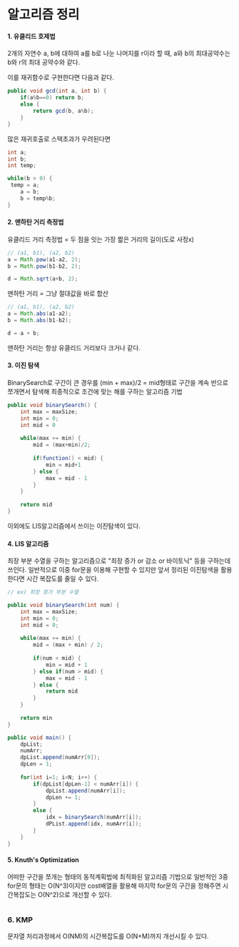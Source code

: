 # 알고리즘 정리

#### 1. 유클리드 호제법

   2개의 자연수 a, b에 대하여 a를 b로 나눈 나머지를 r이라 할 때, a와 b의 최대공약수는 b와 r의 최대 공약수와 같다.

   이를 재귀함수로 구현한다면 다음과 같다.

   ```java
   public void gcd(int a, int b) {
       if(a%b==0) return b;
       else {
           return gcd(b, a%b);
       }
   }
   ```

   많은 재귀호출로 스택초과가 우려된다면

   ```java
   int a;
   int b;
   int temp;
   
   while(b > 0) {
   	temp = a;
       a = b;
       b = temp%b;
   }
   ```

   



#### 2. 맨하탄 거리 측정법

유클리드 거리 측정법 = 두 점을 잇는 가장 짧은 거리의 길이(도로 사정x)

```java
// (a1, b1), (a2, b2)
a = Math.pow(a1-a2, 2);
b = Math.pow(b1-b2, 2);

d = Math.sqrt(a+b, 2);
```



맨하탄 거리 = 그냥 절대값을 바로 합산

```java
// (a1, b1), (a2, b2)
a = Math.abs(a1-a2);
b = Math.abs(b1-b2);

d = a + b;
```

맨하탄 거리는 항상 유클리드 거리보다 크거나 같다.





#### 3. 이진 탐색

BinarySearch로 구간이 큰 경우를 (min + max)/2 = mid형태로 구간을 계속 반으로 쪼개면서 탐색해 최종적으로 조건에 맞는 해를 구하는 알고리즘 기법

```java
public void binarySearch() {
    int max = maxSize;
    int min = 0;
    int mid = 0
        
    while(max >= min) {
        mid = (max+min)/2;
        
        if(function() < mid) {
            min = mid+1
        } else {
            max = mid - 1
        }
    }
    
    return mid
}
```



이외에도 LIS알고리즘에서 쓰이는 이진탐색이 있다.





#### 4. LIS 알고리즘

최장 부분 수열을 구하는 알고리즘으로 "최장 증가 or 감소 or 바이토닉" 등을 구하는데 쓰인다. 일반적으로 이중 for문을 이용해 구현할 수 있지만 앞서 정리된 이진탐색을 활용한다면 시간 복잡도를 줄일 수 있다.

```java
// ex) 최장 증가 부분 수열

public void binarySearch(int num) {
    int max = maxSize;
    int min = 0;
    int mid = 0;
    
    while(max >= min) {
        mid = (max + min) / 2;
        
        if(num < mid) {
            min = mid + 1
        } else if(num > mid) {
            max = mid - 1
        } else {
            return mid
        }
    }
    
    return min
}

public void main() {
    dpList;
    numArr;
    dpList.append(numArr[0]);
    dpLen = 1;
    
    for(int i=1; i<N; i++) {
        if(dpList[dpLen-1] < numArr[i]) {
            dpList.append(numArr[i]);
            dpLen += 1;
        }
        else {
            idx = binarySearch(numArr[i]);
            dPList.append(idx, numArr[i]);
        }
    }
}
```





#### 5. Knuth's Optimization

어떠한 구간을 쪼개는 형태의 동적계획법에 최적화된 알고리즘 기법으로 일반적인 3중 for문의 형태는 O(N^3)이지만 cost배열을 활용해 마지막 for문의 구간을 정해주면 시간복잡도는 O(N^2)으로 개선할 수 있다.

```java

```





### 6. KMP

문자열 처리과정에서 O(NM)의 시간복잡도를 O(N+M)까지 개선시킬 수 있다.

```java

```

